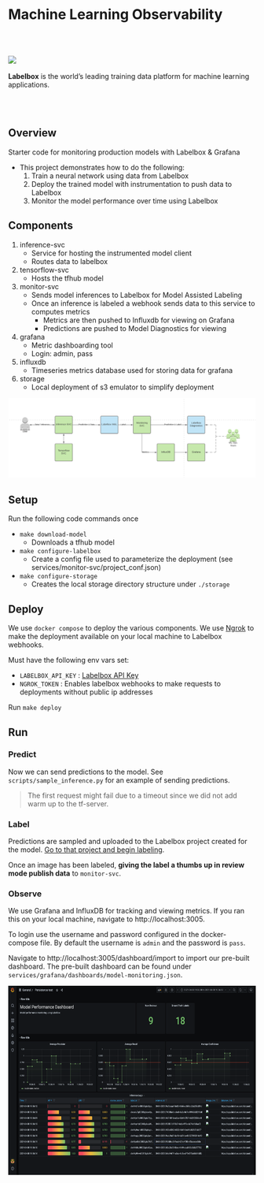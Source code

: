 # Machine Learning Observability

<br></br>

<img src="https://labelbox.com/blog/content/images/2021/02/logo-v4.svg" width="256" style="background-color:White;">

**Labelbox** is the world’s leading training data platform for machine learning applications.

<br></br>

## Overview

Starter code for monitoring production models with Labelbox & Grafana

* This project demonstrates how to do the following:
    1. Train a neural network using data from Labelbox
    2. Deploy the trained model with instrumentation to push data to Labelbox
    3. Monitor the model performance over time using Labelbox

## Components


1. inference-svc
    - Service for hosting the instrumented model client
    - Routes data to labelbox
1. tensorflow-svc
    - Hosts the tfhub model
1. monitor-svc
    - Sends model inferences to Labelbox for Model Assisted Labeling
    - Once an inference is labeled a webhook sends data to this service to computes metrics
      - Metrics are then pushed to Influxdb for viewing on Grafana
      - Predictions are pushed to Model Diagnostics for viewing
1. grafana
   - Metric dashboarding tool
   - Login: admin, pass
1. influxdb
   - Timeseries metrics database used for storing data for grafana
1. storage
    - Local deployment of s3 emulator to simplify deployment

<img src="docs/design.png" width="512" >

## Setup

Run the following code commands once
* `make download-model`
  - Downloads a tfhub model
* `make configure-labelbox`
  - Create a config file used to parameterize the deployment (see services/monitor-svc/project_conf.json)
* `make configure-storage`
  - Creates the local storage directory structure under `./storage`

## Deploy

We use `docker compose` to deploy the various components. We use [Ngrok](https://ngrok.com) to make the deployment available
on your local machine to Labelbox webhooks.

Must have the following env vars set:
  - `LABELBOX_API_KEY` : [Labelbox API Key](https://docs.labelbox.com/en/introduction/faq#how-do-i-create-an-api-key-)
  - `NGROK_TOKEN` : Enables labelbox webhooks to make requests to deployments without public ip addresses

Run `make deploy`

## Run


### Predict

Now we can send predictions to the model. See `scripts/sample_inference.py` for an example of sending predictions.

 > The first request might fail due to a timeout since we did not add warm up to the tf-server.

### Label

Predictions are sampled and uploaded to the Labelbox project created for the model. [Go to that project and begin labeling](https://app.labelbox.com/projects).

Once an image has been labeled, **giving the label a thumbs up in review mode publish data** to `monitor-svc`.

### Observe

We use Grafana and InfluxDB for tracking and viewing metrics. If you ran this on your local machine, navigate to
http://localhost:3005.

To login use the username and password configured in the docker-compose file. By default the username is `admin` and the password is `pass`.

Navigate to http://localhost:3005/dashboard/import to import our pre-built dashboard. The pre-built dashboard can be
found under `services/grafana/dashboards/model-monitoring.json`.

<img src="docs/grafana.png" height="384" >



